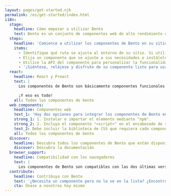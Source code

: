 ```yaml
---
layout: pages/get-started.njk
permalink: /es/get-started/index.html
i18n:
  stage:
    headline: Cómo empezar a utilizar Bento
    text: Bento es un conjunto de componentes web de alto rendimiento que pueden mezclarse y combinarse, y se pueden personalizar fácilmente para satisfacer las necesidades de funcionamiento de su sitio. Los componentes de Bento han sido ampliamente probados, son compatibles con los navegadores modernos y funcionan en muchos entornos de desarrollo. ¡Puede utilizar uno, varios o todos los componentes de Bento en su sitio web! Además, como los componentes de Bento se autorregulan, funcionan con cualquier otra estructura o biblioteca de componentes.
  steps:
    headline: 'Comience a utilizar los componentes de Bento en su sitio web por medio de estos sencillos pasos:'
    items:
      - Identifique qué ruta se ajusta al entorno de su sitio. Si utiliza React o Preact para renderizar sus páginas, elija la versión React, en los demás casos, pruebe la versión de los componentes web.
      - Elija un componente que se ajuste a sus necesidades e instálelo o impórtelo.
      - Utilice la API del componente para personalizar la funcionalidad.
      - '¡Siéntese, relájese y disfrute de su componente listo para usar!'
  react:
    headline: React y Preact
    text: |
      Los componentes de Bento son básicamente componentes funcionales de React, publicados como Preact o React, y en compilaciones regulares o minificadas. Instale cada componente de Bento según sea necesario, mediante npm, y después impórtelos como desee. El ejemplo que se muestra utiliza el React "<BentoFitText>" en una compilación regular.

      ¡Y eso es todo!
    all: Todos los componentes de bento
  web_components:
    headline: Componentes web
    text_1: 'Hay dos opciones para integrar los componentes de Bento en un documento HTML:'
    strong_1: 1. Instalar e importar el elemento mediante "npm".
    strong_2: 2. Incluya el componente "<script>" en el encabezado de su documento.
    text_2: Debe incluir la biblioteca de CSS que requiera cada componente de Bento antes de incorporar estilos personalizados para evitar cambios en el diseño cuando se carguen. Para garantizar el mejor rendimiento de carga, es mejor utilizar estilos integrados en el código ligeros previos a la actualización directamente en la página. Consulte la sección de cada componente sobre el diseño y el estilo para obtener más información.
    all: Todos los componentes de bento
  discover:
    headline: Descubra todos los componentes de Bento que están disponibles en la documentación.
    discover: Descubra la documentación
  browser_support:
    headline: Compatibilidad con los navegadores
    text: |
      Los componentes de Bento son compatibles con las dos últimas versiones de los principales navegadores, como Chrome, Firefox, Edge, Safari, Opera y UC Browser. Somos compatibles con las versiones de escritorio, teléfono, tablets y la vista web de estos navegadores correspondientes.
  contribute:
    headline: Contribuya con Bento
    text: '¿Necesita un componente pero no lo ve en la lista? ¿Encontró un error que se pueda corregir? ¡Excelentes noticias! Bento se basa en el código abierto del Proyecto AMP, y no podríamos haberlo desarrollado sin nuestra increíble comunidad. ¡Únase a nosotros y empiece a contribuir hoy mismo!'
    cta: Únase a nosotros hoy mismo
---
```

